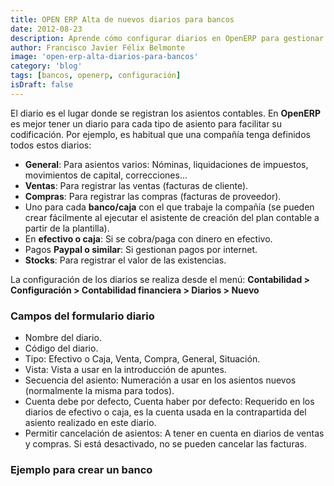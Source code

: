 ```yaml
---
title: OPEN ERP Alta de nuevos diarios para bancos
date: 2012-08-23
description: Aprende cómo configurar diarios en OpenERP para gestionar de manera eficiente las transacciones contables de tu empresa, incluyendo bancos, ventas, compras y más.
author: Francisco Javier Félix Belmonte
image: 'open-erp-alta-diarios-para-bancos'
category: 'blog'
tags: [bancos, openerp, configuración]
isDraft: false
---
```


El diario es el lugar donde se registran los asientos contables. En **OpenERP** es mejor tener un diario para cada tipo
de asiento para facilitar su codificación. Por ejemplo, es habitual que una compañía tenga definidos todos estos
diarios:

- **General**: Para asientos varios: Nóminas, liquidaciones de impuestos, movimientos de capital, correcciones...
- **Ventas**: Para registrar las ventas (facturas de cliente).
- **Compras**: Para registrar las compras (facturas de proveedor).
- Uno para cada **banco/caja** con el que trabaje la compañía (se pueden crear fácilmente al ejecutar el asistente de
  creación del plan contable a partir de la plantilla).
- En **efectivo o caja**: Si se cobra/paga con dinero en efectivo.
- Pagos **Paypal o similar**: Si gestionan pagos por internet.
- **Stocks**: Para registrar el valor de las existencias.

La configuración de los diarios se realiza desde el menú:
**Contabilidad > Configuración > Contabilidad financiera > Diarios > Nuevo**

### Campos del formulario diario

- Nombre del diario.
- Código del diario.
- Tipo: Efectivo o Caja, Venta, Compra, General, Situación.
- Vista: Vista a usar en la introducción de apuntes.
- Secuencia del asiento: Numeración a usar en los asientos nuevos (normalmente la misma para todos).
- Cuenta debe por defecto, Cuenta haber por defecto: Requerido en los diarios de efectivo o caja, es la cuenta usada en
  la contrapartida del asiento realizado en este diario.
- Permitir cancelación de asientos: A tener en cuenta en diarios de ventas y compras. Si está desactivado, no se pueden
  cancelar las facturas.

### Ejemplo para crear un banco
